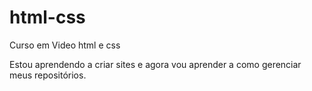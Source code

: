 # html-css
 Curso em Video html e css

Estou aprendendo a criar sites e agora vou aprender a como gerenciar meus repositórios.
